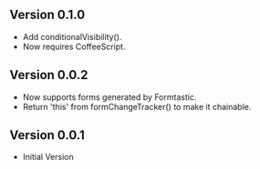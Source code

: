 ## Version 0.1.0
* Add conditionalVisibility().
* Now requires CoffeeScript.

## Version 0.0.2
* Now supports forms generated by Formtastic.
* Return 'this' from formChangeTracker() to make it chainable.

## Version 0.0.1
* Initial Version